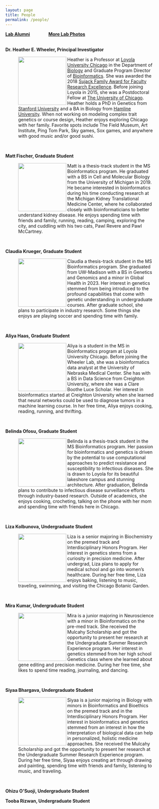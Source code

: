 ```yaml
---
layout: page
title: People
permalink: /people/
---
```

**<a href="{{ site.baseurl }}/alumni">Lab Alumni</a>**
&emsp; &emsp; &emsp;
**<a href="{{ site.baseurl }}/photos">More Lab Photos</a>**
<br>
<br>

**Dr. Heather E. Wheeler, Principal Investigator**


<figure>
    <a href="../images/hew2.jpg">
	<img src="{{ site.baseurl }}/images/hew2.jpg" width="150px" height="150px" align="left"/>
    </a>
<figcaption>
	Heather is a Professor at <a href="http://luc.edu/">Loyola University Chicago</a>  in the Department of <a href="http://luc.edu/biology">Biology</a> and Graduate Program Director of <a href="http://luc.edu/bioinformatics/">Bioinformatics</a>. She was awarded the 2018 <a href="https://www.luc.edu/cas/thesujackawards/">Sujack Family Award for Faculty Research Excellence</a>. Before joining Loyola in 2015, she was a Postdoctoral Fellow at <a href="http://medicine.uchicago.edu/">The University of Chicago</a>. Heather holds a PhD in Genetics from <a href="http://genetics.stanford.edu/">Stanford University</a> and a BA in Biology from <a href="http://www.hamline.edu/cla/biology/">Hamline University</a>. When not working on modeling complex trait genetics or course design, Heather enjoys exploring Chicago with her family. Favorite spots include The Field Museum, Art Institute, Ping Tom Park, Sky games, Sox games, and anywhere with good music and/or good sushi.
</figcaption>
</figure>
<br>

**Matt Fischer, Graduate Student**
<figure>
    <a href="../images/matt.jpg">
        <img src="{{ site.baseurl }}/images/matt.jpg" width="150px" height="150px" align="left"/>
    </a>
<figcaption>
Matt is a thesis-track student in the MS Bioinformatics program. He graduated with a BS in Cell and Molecular Biology from the University of Michigan in 2019. He became interested in bioinformatics during his time conducting research at the Michigan Kidney Translational Medicine Center, where he collaborated closely with bioinformaticians to better understand kidney disease. He enjoys spending time with friends and family, running, reading, camping, exploring the city, and cuddling with his two cats, Pawl Revere and Pawl McCartney.
</figcaption>
</figure>  
<br>


**Claudia Krueger, Graduate Student**
<figure>
    <a href="../images/claudia.jpg">
        <img src="{{ site.baseurl }}/images/claudia.jpg" width="150px" height="150px" align="left"/>
    </a>
<figcaption>
Claudia a thesis-track student in the MS Bioinformatics program. She graduated from UW-Madison with a BS in Genetics and Genomics and a minor in Global Health in 2023. Her interest in genetics stemmed from being introduced to the profound capabilities that come with genetic understanding in undergraduate courses. After graduate school, she plans to participate in industry research. Some things she enjoys are playing soccer and spending time with family.
</figcaption>
</figure>  
<br>

**Aliya Haas, Graduate Student**

<figure>
    <a href="../images/aliya.jpg">
        <img src="{{ site.baseurl }}/images/aliya.jpg" width="150px" height="150px" align="left"/>
    </a>
<figcaption>
Aliya is a student in the MS in Bioinformatics program at Loyola University Chicago. Before joining the Wheeler Lab, she was a bioinformatics data analyst at the University of Nebraska Medical Center. She has with a BS in Data Science from Creighton University, where she was a Clare Boothe Luce Scholar. Her interest in bioinformatics started at Creighton University when she learned that neural networks could be used to diagnose tumors in a machine learning course. In her free time, Aliya enjoys cooking, reading, running, and thrifting. 
</figcaption>
</figure>
<br>

**Belinda Ofosu, Graduate Student**

<figure>
    <a href="../images/belinda.jpg">
        <img src="{{ site.baseurl }}/images/belinda.jpg" width="150px" height="150px" align="left"/>
    </a>
<figcaption>
Belinda is a thesis-track student in the MS Bioinformatics program. Her passion for bioinformatics and genetics is driven by the potential to use computational approaches to predict resistance and susceptibility to infectious diseases. She is drawn to Loyola for its beautiful lakeshore campus and stunning architecture. After graduation, Belinda plans to contribute to infectious disease surveillance efforts through industry-based research. Outside of academics, she enjoys cooking, crocheting, talking on the phone with her mom and spending time with friends here in Chicago.
</figcaption>
</figure>
<br>


**Liza Kolbunova, Undergraduate Student**
<figure>
    <a href="../images/liza.jpg">
        <img src="{{ site.baseurl }}/images/liza.jpg" width="150px" height="150px" align="left"/>
    </a>
<figcaption>
Liza is a senior majoring in Biochemistry on the premed track and Interdisciplinary Honors Program. Her interest in genetics stems from a curiosity in precision medicine. After undergrad, Liza plans to apply for medical school and go into women’s healthcare. During her free time, Liza enjoys baking, listening to music, traveling, swimming, and visiting the Chicago Botanic Garden.
</figcaption>
</figure>
<br>


**Mira Kumar, Undergraduate Student**
<figure>
    <a href="../images/mira.png">
        <img src="{{ site.baseurl }}/images/mira.png" width="150px" height="150px" align="left"/>
    </a>
<figcaption>
Mira is a junior majoring in Neuroscience with a minor in Bioinformatics on the pre-med track. She received the Mulcahy Scholarship and got the opportunity to present her research at the Undergraduate Summer Research Experience program. Her interest in genetics stemmed from her high school Genetics class where she learned about gene editing and precision medicine. During her free time, she likes to spend time reading, journaling, and dancing.
</figcaption>
</figure>
<br>



**Siyaa Bhargava, Undergraduate Student**
<figure>
    <a href="../images/siyaa.png">
        <img src="{{ site.baseurl }}/images/siyaa.png" width="150px" height="150px" align="left"/>
    </a>
<figcaption>
Siyaa is a junior majoring in Biology with minors in Bioinformatics and Bioethics on the premed track and in the Interdisciplinary Honors Program. Her interest in bioinformatics and genetics stemmed from an interest in how the interpretation of biological data can help in personalized, holistic medicine approaches. She received the Mulcahy Scholarship and got the opportunity to present her research at the Undergraduate Summer Research Experience program. During her free time, Siyaa enjoys creating art through drawing and painting, spending time with friends and family, listening to music, and traveling.
</figcaption>
</figure>
<br>


**Ohizu O'Suoji, Undergraduate Student**

**Tooba Rizwan, Undergraduate Student**